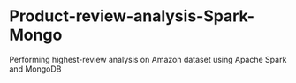 # Product-review-analysis-Spark-Mongo
Performing highest-review analysis on Amazon dataset using Apache Spark and MongoDB

